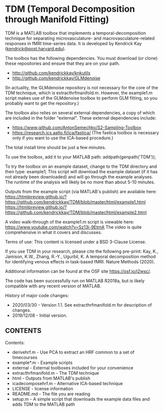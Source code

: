 # TDM (Temporal Decomposition through Manifold Fitting)

TDM is a MATLAB toolbox that implements a temporal-decomposition technique
for separating microvasculature- and macrovasculature-related responses
in fMRI time-series data. It is developed by Kendrick Kay (kendrick@post.harvard.edu).

The toolbox has the following dependencies. You must download (or clone)
these repositories and ensure that they are on your path.
- http://github.com/kendrickkay/knkutils
- http://github.com/kendrickkay/GLMdenoise

(In actuality, the GLMdenoise repository is not necessary for the core of the 
TDM technique, which is extracthrfmanifold.m. However, the example1.m
script makes use of the GLMdenoise toolbox to perform GLM fitting,
so you probably want to get the repository.)

The toolbox also relies on several external dependencies, a copy of which are
included in the folder "external". These external dependencies include:
- https://www.github.com/AntonSemechko/S2-Sampling-Toolbox
- https://research.ics.aalto.fi/ica/fastica/
(The fastica toolbox is necessary only if you want to use the ICA-based procedure.)

The total install time should be just a few minutes.

To use the toolbox, add it to your MATLAB path:
  addpath(genpath('TDM'));

To try the toolbox on an example dataset, change to the TDM directory and then type:
  example1;
This script will download the example dataset (if it has not already been
downloaded) and will go through the example analyses. The runtime of the 
analysis will likely be no more than about 5-10 minutes.

Outputs from the example script (via MATLAB's publish) are available here:
https://htmlpreview.github.io/?https://github.com/kendrickkay/TDM/blob/master/html/example1.html
https://htmlpreview.github.io/?https://github.com/kendrickkay/TDM/blob/master/html/example2.html

A video walk-through of the example1.m script is viewable here:
  https://www.youtube.com/watch?v=Sz13i-9EtmA
The video is quite comprehensive in what it covers and discusses.

Terms of use: This content is licensed under a BSD 3-Clause License.

If you use TDM in your research, please cite the following pre-print:
  Kay, K., Jamison, K.W., Zhang, R.-Y., Ugurbil, K. 
    A temporal decomposition method for identifying venous effects in task-based fMRI.
    Nature Methods (2020).

Additional information can be found at the OSF site https://osf.io/j2wsc/.

The code has been successfully run on MATLAB R2018a, but is likely compatible with
any recent version of MATLAB.

History of major code changes:
- 2020/03/30 - Version 1.1. See extracthrfmanifold.m for description of changes.
- 2019/12/08 - Initial version.

## CONTENTS

Contents:
- derivehrf.m - Use PCA to extract an HRF common to a set of timecourses
- example*.m - Example scripts
- external - External toolboxes included for your convenience
- extracthrfmanifold.m - The TDM technique
- html - Outputs from MATLAB's publish
- icadecomposehrf.m - Alternative ICA-based technique
- LICENSE - license information
- README.md - The file you are reading
- setup.m - A simple script that downloads the example data files and adds TDM to the MATLAB path

